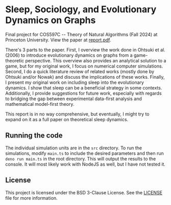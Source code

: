 # Sleep, Sociology, and Evolutionary Dynamics on Graphs

Final project for COS597C -- Theory of Natural Algorithms (Fall 2024) at Princeton University. View the paper at [report.pdf](report.pdf).

There's 3 parts to the paper. First, I overview the work done in Ohtsuki et al. (2006) to introduce evolutionary dynamics on graphs from a game-theoretic perspective. This overview also provides an analytical solution to a game, but for my original work, I focus on numerical computer simulations. Second, I do a quick literature review of related works (mostly done by Ohtsuki and/or Nowak) and discuss the implications of these works. Finally, I present my original work on including sleep into the evolutionary dynamics. I show that sleep can be a beneficial strategy in some contexts. Additionally, I provide suggestions for future work, especially with regards to bridging the gap between experimental data-first analysis and mathematical model-first theory.

This report is in no way comprehensive, but eventually, I might try to expand on it as a full paper on theoretical sleep dynamics.

## Running the code

The individual simulation units are in the `src` directory. To run the simulations, modify `main.ts` to include the desired parameters and then run `deno run main.ts` in the root directory. This will output the results to the console. It will most likely work with NodeJS as well, but I have not tested it.

## License

This project is licensed under the BSD 3-Clause License. See the [LICENSE](LICENSE) file for more information.
